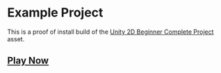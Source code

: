 # Example Project

This is a proof of install build of the [Unity 2D Beginner Complete Project](https://assetstore.unity.com/packages/essentials/tutorial-projects/2d-beginner-complete-project-140253) asset.

## [Play Now](./release/index.html)
